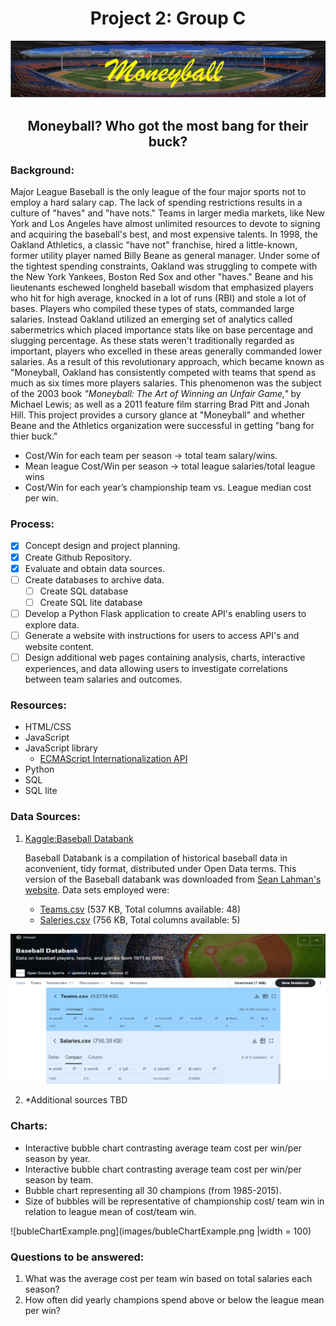 # <div align = "center"> Project 2: Group C</div>

![coverArt1.png](images/coverArt1.png)


## <b><div align = "center">Moneyball? Who got the most bang for their buck?</div></b>

### Background:
Major League Baseball is the only league of the four major sports not to employ a hard salary cap. The lack of spending restrictions results in a culture of "haves" and "have nots." Teams in larger media markets, like New York and Los Angeles have almost unlimited resources to devote to signing and acquiring the baseball's best, and most expensive talents.
In 1998, the Oakland Athletics, a classic "have not" franchise, hired a little-known, former utility player named Billy Beane as general manager. Under some of the tightest spending constraints, Oakland was struggling to compete with the New York Yankees, Boston Red Sox and other "haves." Beane and his lieutenants eschewed longheld baseball wisdom that emphasized players who hit for high average, knocked in a lot of runs (RBI) and stole a lot of bases. Players who compiled these types of stats, commanded large salaries. 
Instead Oakland utilized an emerging set of analytics called sabermetrics which placed importance stats like on base percentage and slugging percentage. As these stats weren't traditionally regarded as important, players who excelled in these areas generally commanded lower salaries.
As a result of this revolutionary approach, which became known as "Moneyball, Oakland has consistently competed with teams that spend as much as six times more players salaries. This phenomenon was the subject of the 2003 book *"Moneyball: The Art of Winning an Unfair Game,"* by Michael Lewis; as well as a 2011 feature film starring Brad Pitt and Jonah Hill.
This project provides a cursory glance at "Moneyball" and whether Beane and the Athletics organization were successful in getting "bang for thier buck." 
	
	
-	Cost/Win for each team per season -> total team salary/wins.
-	Mean league Cost/Win per season -> total league salaries/total league wins
-	Cost/Win for each year’s championship team vs. League median cost per win.

### Process: 
- [x] Concept design and project planning.
- [x] Create Github Repository.
- [x] Evaluate and obtain data sources.
- [ ] Create databases to archive data.
  - [ ] Create SQL database
  - [ ] Create SQL lite database
  
- [ ] Develop a Python Flask application to create API's enabling users to explore data. 
- [ ] Generate a website with instructions for users to access API's and website content.
- [ ] Design additional web pages containing analysis, charts, interactive experiences, and data allowing users to investigate correlations between team salaries and outcomes.

### Resources:
-	HTML/CSS
-	JavaScript
-	JavaScript library
	-	[ECMAScript Internationalization API](https://402.ecma-international.org/1.0/) 		
-	Python
-	SQL
-	SQL lite

	


### Data Sources:
	
   1. [Kaggle:Baseball Databank](https://www.kaggle.com/open-source-sports/baseball-databank?select=HallOfFame.csv)
      
      Baseball Databank is a compilation of historical baseball data in aconvenient, tidy format, distributed under Open Data terms.
      This version of the Baseball databank was downloaded from [Sean Lahman's website](http://www.seanlahman.com/baseball-archive/statistics/). Data sets employed were:
      +  [Teams.csv](https://www.kaggle.com/open-source-sports/baseball-databank?select=Teams.csv) (537 KB, Total columns available: 48)
      +  [Saleries.csv](https://www.kaggle.com/open-source-sports/baseball-databank?select=Salaries.csv) (756 KB, Total columns available: 5)
        		
	
![csvArt.png](images/csvArt.png)
	
	
	
   2. *Additional sources TBD	






### Charts: 
-	Interactive bubble chart contrasting average team cost per win/per season by year.
-	Interactive bubble chart contrasting average team cost per win/per season by team.
-	Bubble chart representing all 30 champions (from 1985-2015). 
-	Size of bubbles will be representative of championship cost/ team win in relation to league mean of cost/team win.

![bubleChartExample.png](images/bubleChartExample.png |width = 100)
	
### Questions to be answered:
1.	What was the average cost per team win based on total salaries each season?
2.	How often did yearly champions spend above or below the league mean per win?




